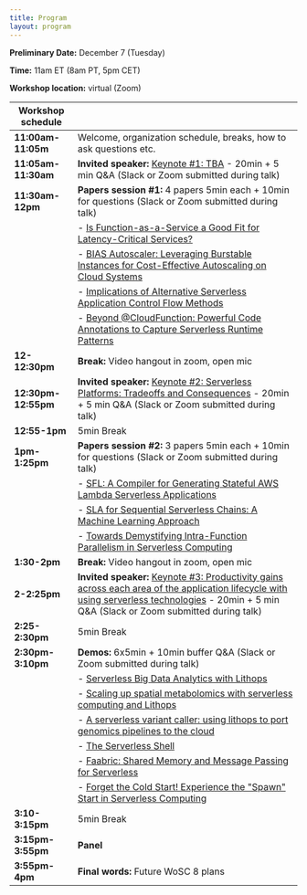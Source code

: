 ```yaml
---
title: Program
layout: program
---
```


**Preliminary Date:** December 7 (Tuesday)

**Time:** 11am ET (8am PT, 5pm CET)

**Workshop location:** virtual (Zoom)

| Workshop schedule | |
| --- | --- |
| **11:00am-11:05m** | Welcome, organization schedule, breaks, how to ask questions etc. |
| **11:05am-11:30am** | **Invited speaker:** [Keynote #1: TBA](./keynotes) - 20min + 5 min Q&A  (Slack or Zoom submitted during talk) |
| **11:30am-12pm** | **Papers session #1:** 4 papers 5min each + 10min for questions  (Slack or Zoom submitted during talk) |
| | - [Is Function-as-a-Service a Good Fit for Latency-Critical Services?](./papers/p1) |
| | - [BIAS Autoscaler: Leveraging Burstable Instances for Cost-Effective Autoscaling on Cloud Systems](./papers/p2) |
| | - [Implications of Alternative Serverless Application Control Flow Methods](./papers/p3) |
| | - [Beyond @CloudFunction: Powerful Code Annotations to Capture Serverless Runtime Patterns](./papers/p4) |
| **12-12:30pm** | **Break:** Video hangout in zoom, open mic |
| **12:30pm-12:55pm** | **Invited speaker:** [Keynote #2: Serverless Platforms: Tradeoffs and Consequences](./keynotes) - 20min + 5 min Q&A  (Slack or Zoom submitted during talk) |
| **12:55-1pm** | 5min Break |
| **1pm-1:25pm** | **Papers session #2:** 3 papers 5min each + 10min for questions  (Slack or Zoom submitted during talk) |
| | - [SFL: A Compiler for Generating Stateful AWS Lambda Serverless Applications](./papers/p5) |
| | - [SLA for Sequential Serverless Chains: A Machine Learning Approach](./papers/p6) |
| | - [Towards Demystifying Intra-Function Parallelism in Serverless Computing](./papers/p7) |
| **1:30-2pm** | **Break:** Video hangout in zoom, open mic |
| **2-2:25pm** | **Invited speaker:** [Keynote #3: Productivity gains across each area of the application lifecycle with using serverless technologies](./keynotes) - 20min + 5 min Q&A  (Slack or Zoom submitted during talk) |
| **2:25-2:30pm** | 5min Break |
| **2:30pm-3:10pm** | **Demos:** 6x5min + 10min buffer Q&A (Slack or Zoom submitted during talk) |
| | - [Serverless Big Data Analytics with Lithops](./demos/d4) |
| | - [Scaling up spatial metabolomics with serverless computing and Lithops](./demos/d5) |
| | - [A serverless variant caller: using lithops to port genomics pipelines to the cloud](./demos/d1) |
| | - [The Serverless Shell](./demos/d2) |
| | - [Faabric: Shared Memory and Message Passing for Serverless](./demos/d3) |
| | - [Forget the Cold Start! Experience the "Spawn" Start in Serverless Computing](./demos/d6) |
| **3:10-3:15pm** | 5min Break |
| **3:15pm-3:55pm** | **Panel** |
| **3:55pm-4pm** | **Final words:** Future WoSC 8 plans |
